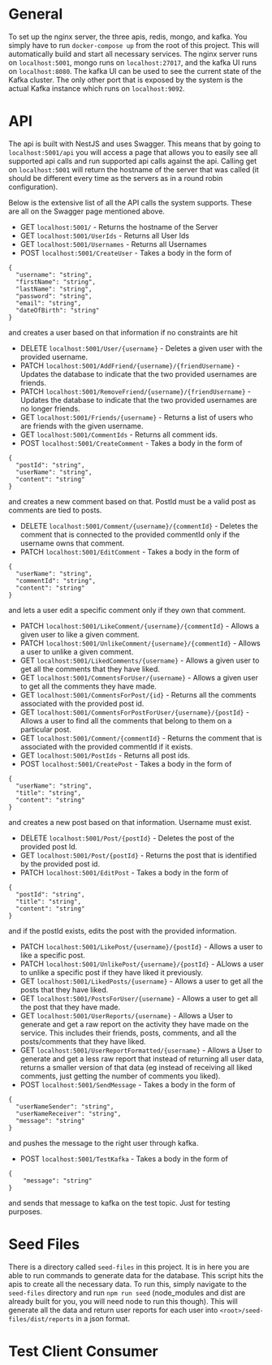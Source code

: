# General
To set up the nginx server, the three apis, redis, mongo, and kafka. You simply have to run `docker-compose up` from the root of this project. This will automatically build and start all necessary services. The nginx server runs on `localhost:5001`, mongo runs on `localhost:27017`, and the kafka UI runs on `localhost:8080`. The kafka UI can be used to see the current state of the Kafka cluster. The only other port that is exposed by the system is the actual Kafka instance which runs on `localhost:9092`.

# API

The api is built with NestJS and uses Swagger. This means that by going to `localhost:5001/api` you will access a page that allows you to easily see all supported api calls and run supported api calls against the api. Calling get on `localhost:5001` will return the hostname of the server that was called (it should be different every time as the servers as in a round robin configuration).

Below is the extensive list of all the API calls the system supports. These are all on the Swagger page mentioned above. 

* GET `localhost:5001/` - Returns the hostname of the Server
* GET `localhost:5001/UserIds` - Returns all User Ids
* GET `localhost:5001/Usernames` - Returns all Usernames
* POST `localhost:5001/CreateUser` - Takes a body in the form of 
```
{
  "username": "string",
  "firstName": "string",
  "lastName": "string",
  "password": "string",
  "email": "string",
  "dateOfBirth": "string"
}
```
and creates a user based on that information if no constraints are hit
* DELETE `localhost:5001/User/{username}` - Deletes a given user with the provided username. 
* PATCH `localhost:5001/AddFriend/{username}/{friendUsername}` - Updates the database to indicate that the two provided usernames are friends. 
* PATCH `localhost:5001/RemoveFriend/{username}/{friendUsername}` - Updates the database to indicate that the two provided usernames are no longer friends.
* GET `localhost:5001/Friends/{username}` - Returns a list of users who are friends with the given username. 
* GET `localhost:5001/CommentIds` - Returns all comment ids. 
* POST `localhost:5001/CreateComment` - Takes a body in the form of
```
{
  "postId": "string",
  "userName": "string",
  "content": "string"
}
```
and creates a new comment based on that. PostId must be a valid post as comments are tied to posts. 
* DELETE `localhost:5001/Comment/{username}/{commentId}` - Deletes the comment that is connected to the provided commentId only if the username owns that comment. 
* PATCH `localhost:5001/EditComment` - Takes a body in the form of 
```
{
  "userName": "string",
  "commentId": "string",
  "content": "string"
}
```
and lets a user edit a specific comment only if they own that comment. 
* PATCH `localhost:5001/LikeComment/{username}/{commentId}` - Allows a given user to like a given comment.
* PATCH `localhost:5001/UnlikeComment/{username}/{commentId}` - Allows a user to unlike a given comment. 
* GET `localhost:5001/LikedComments/{username}` - Allows a given user to get all the comments that they have liked.
* GET `localhost:5001/CommentsForUser/{username}` - Allows a given user to get all the comments they have made.
* GET `localhost:5001/CommentsForPost/{id}` - Returns all the comments associated with the provided post id. 
* GET `localhost:5001/CommentsForPostForUser/{username}/{postId}` - Allows a user to find all the comments that belong to them on a particular post.
* GET `localhost:5001/Comment/{commentId}` - Returns the comment that is associated with the provided commentId if it exists.
* GET `localhost:5001/PostIds` - Returns all post ids.
* POST `localhost:5001/CreatePost` - Takes a body in the form of
```
{
  "userName": "string",
  "title": "string",
  "content": "string"
}
```
and creates a new post based on that information. Username must exist.
* DELETE `localhost:5001/Post/{postId}` - Deletes the post of the provided post Id.
* GET `localhost:5001/Post/{postId}` - Returns the post that is identified by the provided post id. 
* PATCH `localhost:5001/EditPost` - Takes a body in the form of
```
{
  "postId": "string",
  "title": "string",
  "content": "string"
}
```
and if the postId exists, edits the post with the provided information.
* PATCH `localhost:5001/LikePost/{username}/{postId}` - Allows a user to like a specific post.
* PATCH `localhost:5001/UnlikePost/{username}/{postId}` - ALlows a user to unlike a specific post if they have liked it previously.
* GET `localhost:5001/LikedPosts/{username}` - Allows a user to get all the posts that they have liked.
* GET `localhost:5001/PostsForUser/{username}` - Allows a user to get all the post that they have made.
* GET `localhost:5001/UserReports/{username}` - Allows a User to generate and get a raw report on the activity they have made on the service. This includes their friends, posts, comments, and all the posts/comments that they have liked. 
* GET `localhost:5001/UserReportFormatted/{username}` - Allows a User to generate and get a less raw report that instead of returning all user data, returns a smaller version of that data (eg instead of receiving all liked comments, just getting the number of comments you liked).
* POST `localhost:5001/SendMessage` - Takes a body in the form of 
```
{
  "userNameSender": "string",
  "userNameReceiver": "string",
  "message": "string"
}
```
and pushes the message to the right user through kafka.
* POST `localhost:5001/TestKafka` - Takes a body in the form of
```
{
    "message": "string"
}
```
and sends that message to kafka on the test topic. Just for testing purposes. 

# Seed Files

There is a directory called `seed-files` in this project. It is in here you are able to run commands to generate data for the database. This script hits the apis to create all the necessary data. To run this, simply navigate to the `seed-files` directory and run `npm run seed` (node_modules and dist are already built for you, you will need node to run this though). This will generate all the data and return user reports for each user into `<root>/seed-files/dist/reports` in a json format. 

# Test Client Consumer
